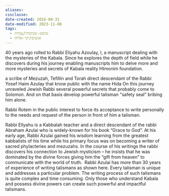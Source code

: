 ```yaml
---
aliases: 
cssclasse: 
date-created: 2016-08-31
date-modified: 2023-11-08
tags:
  - טקסט-שכתבתי/עבודה
  - אנשים/רבי-אליהו
---
```


40 years ago rolled to Rabbi Eliyahu Azoulay, l, a manuscript dealing with the mysteries of the Kabala. Since he explores the depth of field while he discovers during his journey enabling manuscripts him to delve more and more mysteries and secrets of Kabala reality Htmonim foundation.

 a scribe of Mezuzah, Tefillin and  Torah direct descendant of the  Rabbi Yosef Haim Azulay that know public with the name Hida
On this journey unraveled Jewish Rabbi several powerful secrets that probably come to Solomon.
And on that basis develop powerful talisman "safety seal" bribing him alone.

Rabbi Rotem in the public interest to force its acceptance to write personally to the needs and request of the person in front of him a talisman.

Rabbi Ellyahu is a Kabbalah teacher and a direct descendant of the rabbi Abraham Azulai who is widely-known for his book “Grace to God”.
​
At his early age, Rabbi Azulai gained his wisdom learning from the greatest kabbalists of his time while his primary focus was on becoming a writer of sacred phylacteries and mezuzahs. In the course of his writings the rabbi discovers his connection to Jewish mysticism – he insists that he was dominated by the divine forces giving him the “gift from heaven” to communicate with the world of truth.
​
Rabbi Azulai has more than 30 years of experience of writing talismans as shown here. Every talisman is unique and addresses a particular problem. The writing process of such talismans is quite complex and time consuming. Only those who understand Kabala and possess divine powers can create such powerful and impactful talismans.
